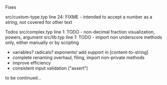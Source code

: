 Fixes

src/custom-type.typ line 24: FIXME - intended to accept a number as a string, not covered for other text



Todos
src/complex.typ line 1: TODO - non-decimal fraction visualization, powers, argument
src/lib.typ line 1: TODO - import non underscore methods only, either manually or by scripting

- variables? radicals? exponents! add support in \[content-to-string\]
- complete renaming overhaul, filing, import non-private methods
- improve efficiency
- consistent input validation ("assert")


to be continued...
